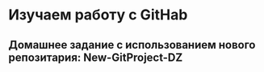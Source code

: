 <html>
<head>
<h1><strong> Изучаем работу с GitHab <strong></h1>
<h2><strong> Домашнее задание с использованием нового репозитария: New-GitProject-DZ <strong></h2> 
</head>
</html>
